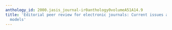 ```yaml
---
anthology_id: 2000.jasis_journal-ir0anthology0volumeA51A14.9
title: 'Editorial peer review for electronic journals: Current issues and emerging
  models'
---
```

